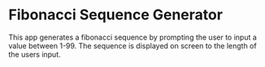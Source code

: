 # Fibonacci Sequence Generator

This app generates a fibonacci sequence by prompting the user to input a value between 1-99. The sequence is displayed on screen to the length of the users input.
